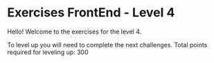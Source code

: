 # Exercises FrontEnd - Level 4

Hello! Welcome to the exercises for the level 4.

To level up you will need to complete the next challenges. Total points required for leveling up: 300
